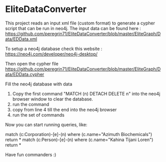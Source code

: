 # EliteDataConverter

This project reads an input xml file (custom format) to generate a cypher script that can be run in neo4j.
The input data can be found here : https://github.com/peregrin71/EliteDataConverter/blob/master/EliteGraph/Data/EDData.xml


To setup a neo4j database check this website : https://neo4j.com/developer/neo4j-desktop/

Then open the cypher file 
https://github.com/peregrin71/EliteDataConverter/blob/master/EliteGraph/Data/EDData.cypher

Fill the neo4j database with data
1) Copy the first command "MATCH (n) DETACH DELETE n" into the neo4j browser window to clear the database.
2) run the command
3) copy from line 4 till the end into the neo4j browser
4) run the set of commands

Now you can start running queries, like:

match (c:Corporation)-[e]-(n) where (c.name="Azimuth Biochemicals") return *
match (c:Person)-[e]-(n) where (c.name="Kahina Tijani Loren") return *

Have fun commanders :)

